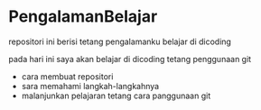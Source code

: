 # PengalamanBelajar
repositori ini berisi tetang pengalamanku belajar di dicoding

pada hari ini 
saya akan belajar di dicoding tetang penggunaan git
* cara membuat repositori
* sara memahami langkah-langkahnya
* malanjunkan pelajaran tetang cara panggunaan git
